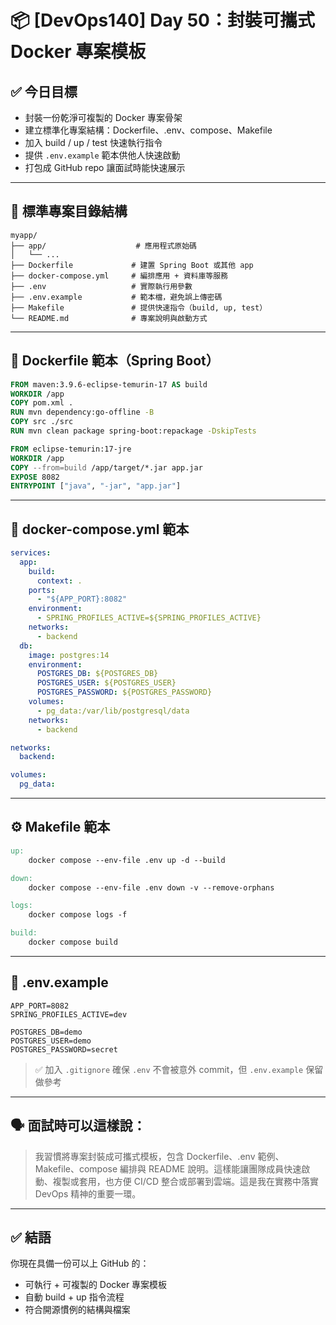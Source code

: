 # 📦 [DevOps140] Day 50：封裝可攜式 Docker 專案模板

## ✅ 今日目標

- 封裝一份乾淨可複製的 Docker 專案骨架
- 建立標準化專案結構：Dockerfile、.env、compose、Makefile
- 加入 build / up / test 快速執行指令
- 提供 `.env.example` 範本供他人快速啟動
- 打包成 GitHub repo 讓面試時能快速展示

---

## 🧱 標準專案目錄結構

```
myapp/
├── app/                    # 應用程式原始碼
│   └── ...                
├── Dockerfile             # 建置 Spring Boot 或其他 app
├── docker-compose.yml     # 編排應用 + 資料庫等服務
├── .env                   # 實際執行用參數
├── .env.example           # 範本檔，避免誤上傳密碼
├── Makefile               # 提供快速指令（build, up, test）
└── README.md              # 專案說明與啟動方式
```

---

## 🐳 Dockerfile 範本（Spring Boot）

```Dockerfile
FROM maven:3.9.6-eclipse-temurin-17 AS build
WORKDIR /app
COPY pom.xml .
RUN mvn dependency:go-offline -B
COPY src ./src
RUN mvn clean package spring-boot:repackage -DskipTests

FROM eclipse-temurin:17-jre
WORKDIR /app
COPY --from=build /app/target/*.jar app.jar
EXPOSE 8082
ENTRYPOINT ["java", "-jar", "app.jar"]
```

---

## 🧰 docker-compose.yml 範本

```yaml
services:
  app:
    build:
      context: .
    ports:
      - "${APP_PORT}:8082"
    environment:
      - SPRING_PROFILES_ACTIVE=${SPRING_PROFILES_ACTIVE}
    networks:
      - backend
  db:
    image: postgres:14
    environment:
      POSTGRES_DB: ${POSTGRES_DB}
      POSTGRES_USER: ${POSTGRES_USER}
      POSTGRES_PASSWORD: ${POSTGRES_PASSWORD}
    volumes:
      - pg_data:/var/lib/postgresql/data
    networks:
      - backend

networks:
  backend:

volumes:
  pg_data:
```

---

## ⚙️ Makefile 範本

```Makefile
up:
	docker compose --env-file .env up -d --build

down:
	docker compose --env-file .env down -v --remove-orphans

logs:
	docker compose logs -f

build:
	docker compose build
```

---

## 🔑 .env.example

```env
APP_PORT=8082
SPRING_PROFILES_ACTIVE=dev

POSTGRES_DB=demo
POSTGRES_USER=demo
POSTGRES_PASSWORD=secret
```

> ✅ 加入 `.gitignore` 確保 `.env` 不會被意外 commit，但 `.env.example` 保留做參考

---

## 🗣️ 面試時可以這樣說：

> 我習慣將專案封裝成可攜式模板，包含 Dockerfile、.env 範例、Makefile、compose 編排與 README 說明。這樣能讓團隊成員快速啟動、複製或套用，也方便 CI/CD 整合或部署到雲端。這是我在實務中落實 DevOps 精神的重要一環。

---

## ✅ 結語

你現在具備一份可以上 GitHub 的：
- 可執行 + 可複製的 Docker 專案模板
- 自動 build + up 指令流程
- 符合開源慣例的結構與檔案

